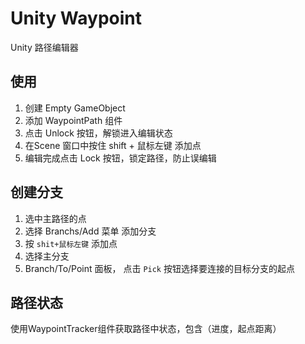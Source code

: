 # Unity Waypoint

Unity 路径编辑器



## 使用

1. 创建 Empty GameObject
2. 添加 WaypointPath 组件
3. 点击 Unlock 按钮，解锁进入编辑状态
4. 在Scene 窗口中按住 shift + 鼠标左键 添加点
5. 编辑完成点击 Lock 按钮，锁定路径，防止误编辑





##  创建分支

1. 选中主路径的点
2. 选择 Branchs/Add 菜单 添加分支
3. 按 `shit+鼠标左键` 添加点
4. 选择主分支
5. Branch/To/Point 面板， 点击 `Pick` 按钮选择要连接的目标分支的起点



## 路径状态

使用WaypointTracker组件获取路径中状态，包含（进度，起点距离）